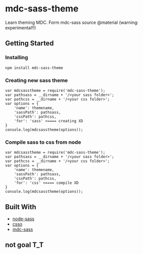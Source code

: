 # mdc-sass-theme

Learn theming MDC. Form mdc-sass source @material (warning: experimental!!)

## Getting Started

### Installing

```
npm install mdc-sass-theme
```

### Creating new sass theme

```
var mdcsasstheme = require('mdc-sass-theme');
var pathsass = __dirname + '/<your sass folder>';
var pathcss = __dirname + '/<your css folder>';
var options = {
	'name': themename,
	'sassPath': pathsass,
	'cssPath': pathcss,
	'for': 'sass' <==== creating XD
}
console.log(mdcsasstheme(options));

```


###  Compile sass to css from node

```
var mdcsasstheme = require('mdc-sass-theme');
var pathsass = __dirname + '/<your sass folder>';
var pathcss = __dirname + '/<your css folder>';
var options = {
	'name': themename,
	'sassPath': pathsass,
	'cssPath': pathcss,
	'for': 'css' <==== compile XD
}
console.log(mdcsasstheme(options));

```


## Built With

* [node-sass](https://www.npmjs.com/package/node-sass)
* [csso](https://www.npmjs.com/package/csso)
* [mdc-sass](https://www.npmjs.com/package/mdc-sass)

## not goal T_T